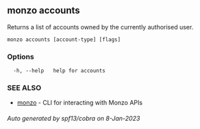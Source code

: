 ## monzo accounts

Returns a list of accounts owned by the currently authorised user.

```
monzo accounts [account-type] [flags]
```

### Options

```
  -h, --help   help for accounts
```

### SEE ALSO

* [monzo](monzo.md)	 - CLI for interacting with Monzo APIs

###### Auto generated by spf13/cobra on 8-Jan-2023
